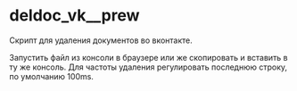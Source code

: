 # deldoc_vk__prew


Скрипт для удаления документов во вконтакте. 


Запустить файл из консоли в браузере или же скопировать и вставить в ту же консоль.
Для частоты удаления регулировать последнюю строку, по умолчанию 100ms.

